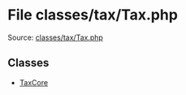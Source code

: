 File classes/tax/Tax.php
=========

Source: [classes/tax/Tax.php](https://github.com/PrestaShop/PrestaShop/blob/1.6.1.3/classes/tax/Tax.php)


Classes
-------

* [TaxCore](class.TaxCore.md)

